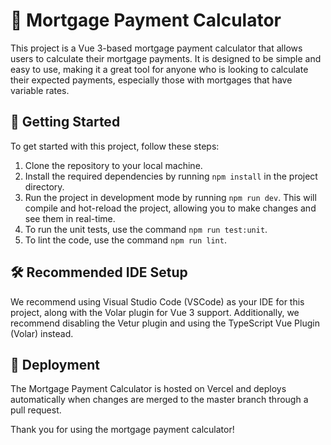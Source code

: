 # 🏡 Mortgage Payment Calculator

This project is a Vue 3-based mortgage payment calculator that allows users to calculate their mortgage payments. It is designed to be simple and easy to use, making it a great tool for anyone who is looking to calculate their expected payments, especially those with mortgages that have variable rates.

## 🚀 Getting Started

To get started with this project, follow these steps:

1. Clone the repository to your local machine.
2. Install the required dependencies by running `npm install` in the project directory.
3. Run the project in development mode by running `npm run dev`. This will compile and hot-reload the project, allowing you to make changes and see them in real-time.
4. To run the unit tests, use the command `npm run test:unit`.
5. To lint the code, use the command `npm run lint`.

## 🛠 Recommended IDE Setup

We recommend using Visual Studio Code (VSCode) as your IDE for this project, along with the Volar plugin for Vue 3 support. Additionally, we recommend disabling the Vetur plugin and using the TypeScript Vue Plugin (Volar) instead.

## 🚢 Deployment

The Mortgage Payment Calculator is hosted on Vercel and deploys automatically when changes are merged to the master branch through a pull request.

Thank you for using the mortgage payment calculator!
